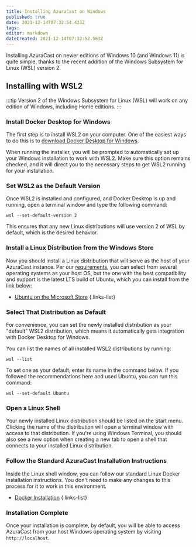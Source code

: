 ```yaml
---
title: Installing AzuraCast on Windows
published: true
date: 2021-12-14T07:32:54.423Z
tags: 
editor: markdown
dateCreated: 2021-12-14T07:32:52.563Z
---
```



Installing AzuraCast on newer editions of Windows 10 (and Windows 11) is quite simple, thanks to the recent addition of the Windows Subsystem for Linux (WSL) version 2.

## Installing with WSL2

:::tip
Version 2 of the Windows Subsystem for Linux (WSL) will work on any edition of Windows, including Home editions.
:::

### Install Docker Desktop for Windows

The first step is to install WSL2 on your computer. One of the easiest ways to do this is to [download Docker Desktop for Windows](https://www.docker.com/products/docker-desktop).

When running the installer, you will be prompted to automatically set up your Windows installation to work with WSL2. Make sure this option remains checked, and it will direct you to the necessary steps to get WSL2 running for your installation.

### Set WSL2 as the Default Version

Once WSL2 is installed and configured, and Docker Desktop is up and running, open a terminal window and type the following command:

```
wsl --set-default-version 2
```

This ensures that any new Linux distributions will use version 2 of WSL by default, which is the desired behavior.

### Install a Linux Distribution from the Windows Store

Now you should install a Linux distribution that will serve as the host of your AzuraCast instance. Per our [requirements](/docs/getting-started/requirements), you can select from several operating systems as your host OS, but the one with the best compatibility and support is the latest LTS build of Ubuntu, which you can install from the link below:

- [Ubuntu on the Microsoft Store](https://www.microsoft.com/en-us/p/ubuntu/9nblggh4msv6?activetab=pivot:overviewtab)
{.links-list}

### Select That Distribution as Default

For convenience, you can set the newly installed distribution as your "default" WSL2 distribution, which means it automatically gets integration with Docker Desktop for Windows.

You can list the names of all installed WSL2 distributions by running:

```
wsl --list
```

To set one as your default, enter its name in the command below. If you followed the recommendations here and used Ubuntu, you can run this command:

```
wsl --set-default Ubuntu
```

### Open a Linux Shell

Your newly installed Linux distribution should be listed on the Start menu. Clicking the name of the distribution will open a terminal window with access to that distribution. If you're using Windows Terminal, you should also see a new option when creating a new tab to open a shell that connects to your installed Linux distribution.

### Follow the Standard AzuraCast Installation Instructions

Inside the Linux shell window, you can follow our standard Linux Docker installation instructions. You don't need to make any changes to this process for it to work in this environment.

- [Docker Installation](/docs/getting-started/installation/docker)
{.links-list}

### Installation Complete

Once your installation is complete, by default, you will be able to access AzuraCast from your host Windows operating system by visiting `http://localhost`.
